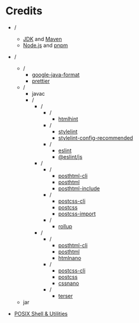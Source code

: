 # Credits

- /
    - [JDK](https://github.com/openjdk/jdk) and [Maven](https://github.com/apache/maven)
    - [Node.js](https://github.com/nodejs/node) and [pnpm](https://github.com/pnpm/pnpm)

- /
    - /
        - [google-java-format](https://github.com/google/google-java-format)
        - [prettier](https://github.com/prettier/prettier)
    - /
        - javac
        - /
            - /
                - /
                    - [htmlhint](https://github.com/HTMLHint/HTMLHint)
                - /
                    - [stylelint](https://github.com/stylelint/stylelint)
                    - [stylelint-config-recommended](https://github.com/stylelint/stylelint-config-recommended)
                - /
                    - [eslint](https://github.com/eslint/eslint)
                    - [@eslint/js](https://github.com/eslint/eslint/tree/main/packages/js)
            - /
                - /
                    - [posthtml-cli](https://github.com/posthtml/posthtml-cli)
                    - [posthtml](https://github.com/posthtml/posthtml)
                    - [posthtml-include](https://github.com/posthtml/posthtml-include)
                - /
                    - [postcss-cli](https://github.com/postcss/postcss-cli)
                    - [postcss](https://github.com/postcss/postcss)
                    - [postcss-import](https://github.com/postcss/postcss-import)
                - /
                    - [rollup](https://github.com/rollup/rollup)
            - /
                - /
                    - [posthtml-cli](https://github.com/posthtml/posthtml-cli)
                    - [posthtml](https://github.com/posthtml/posthtml)
                    - [htmlnano](https://github.com/posthtml/htmlnano)
                - /
                    - [postcss-cli](https://github.com/postcss/postcss-cli)
                    - [postcss](https://github.com/postcss/postcss)
                    - [cssnano](https://github.com/cssnano/cssnano)
                - /
                    - [terser](https://github.com/terser/terser)
    - jar

- [POSIX Shell & Utilities](https://pubs.opengroup.org/onlinepubs/9799919799)
